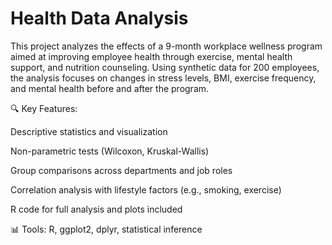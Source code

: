 # Health Data Analysis
This project analyzes the effects of a 9-month workplace wellness program aimed at improving employee health through exercise, mental health support, and nutrition counseling. Using synthetic data for 200 employees, the analysis focuses on changes in stress levels, BMI, exercise frequency, and mental health before and after the program.

🔍 Key Features:

Descriptive statistics and visualization

Non-parametric tests (Wilcoxon, Kruskal-Wallis)

Group comparisons across departments and job roles

Correlation analysis with lifestyle factors (e.g., smoking, exercise)

R code for full analysis and plots included

📊 Tools: R, ggplot2, dplyr, statistical inference
